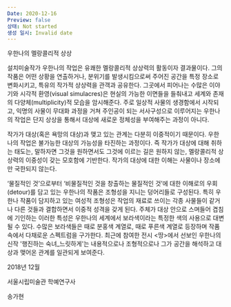 ```yaml
---
Date: 2020-12-16
Preview: false
상태: Not started
생성 일시: Invalid date
---
```

우한나의 멜랑콜리적 상상

  

설치미술작가 우한나의 작업은 유쾌한 멜랑콜리적 상상력의 활동이자 결과물이다. 그의 작품은 어떤 상황을 연출하거나, 분위기를 발생시킴으로써 주어진 공간을 특정 장소로 변화시키고, 특유의 작가적 상상력을 관객과 공유한다. 그곳에서 피어나는 수많은 이야기와 시각적 환영(visual simulacres)은 현실의 가능한 이면들을 들춰내고 세계와 존재의 다양체(multiplicity)적 모습을 암시해준다. 주로 일상적 사물의 생경함에서 시작되고, 익명의 사물이 무대화 과정을 거쳐 주인공이 되는 서사구성으로 이루어지는 우한나의 작업은 단지 상상을 통해서 대상에 새로운 정체성을 부여해주는 과정이 아니다.

  

작가가 대상(혹은 욕망의 대상)과 맺고 있는 관계는 다분히 이중적이기 때문이다. 우한나의 작업은 불가능한 대상의 가능성을 타진하는 과정이다. 즉 작가가 대상에 대해 취하는 태도는, 말하자면 그것을 원하면서도 그것에 이르는 길은 원하지 않는, 멜랑콜리적 상상력의 이중성이 갖는 모호함에 기반한다. 작가의 대상에 대한 이해는 사물이나 장소에만 국한되지 않는다.

  

‘물질적인 것’으로부터 ‘비물질적인 것을 창출하는 물질적인 것’에 대한 이해로의 우회(detour)를 담고 있는 우한나의 작품은 조형성을 지니는 덩어리들로 구성된다. 특히 우한나 작품이 담지하고 있는 여성적 조형성은 작업의 재료로 쓰이는 각종 사물들이 같거나 다른 것들과 결합하면서 이중적 성격을 갖게 된다. 주체가 대상 안으로 스며들어 겹침에 기인하는 이러한 특성은 우한나의 세계에서 보라색이라는 특정한 색의 사용으로 대변될 수 있다. 수많은 보라색들은 때로 분홍색 계열로, 때로 푸른색 계열로 등장하며 작품 속에서 다채로운 스펙트럼을 구가한다. 최근에 참여한 전시 <땅>에서 선보인 우한나의 신작 '행진하는 숙녀_느릿하게'는 내용적으로나 조형적으로나 그가 공간을 해석하고 대상과 맺어온 관계를 일관되게 보여준다.

  

  

2018년 12월

서울시립미술관 학예연구사

송가현